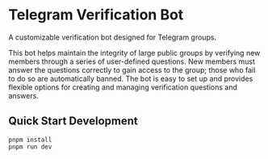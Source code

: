# Telegram Verification Bot

A customizable verification bot designed for Telegram groups.

This bot helps maintain the integrity of large public groups by
verifying new members through a series of user-defined questions.
New members must answer the questions correctly to gain access to
the group; those who fail to do so are automatically banned.
The bot is easy to set up and provides flexible options for creating
and managing verification questions and answers.

## Quick Start Development

```shell
pnpm install
pnpm run dev
```
